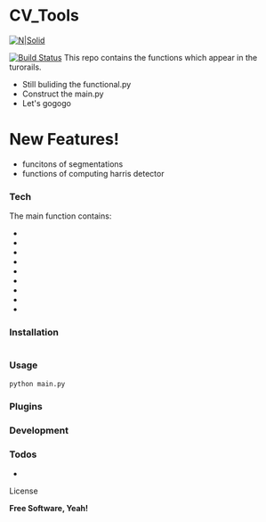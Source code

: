 # CV_Tools

[![N|Solid](https://cldup.com/dTxpPi9lDf.thumb.png)](https://nodesource.com/products/nsolid)

[![Build Status](https://travis-ci.org/joemccann/dillinger.svg?branch=master)](https://travis-ci.org/joemccann/dillinger)
This repo contains the functions which appear in the turorails.

  - Still buliding the functional.py
  - Construct the main.py
  - Let's gogogo

# New Features!

  - funcitons of segmentations
  - functions of computing harris detector




### Tech

The main function contains:

* 
* 
* 
* 
* 
*
* 
* 
* 



### Installation



```
```

### Usage

```
python main.py
```


### Plugins




### Development







### Todos

 - 

License

**Free Software, Yeah!**
